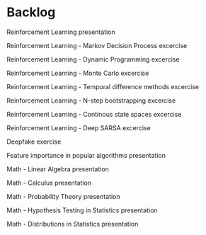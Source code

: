 # Backlog

Reinforcement Learning presentation

Reinforcement Learning - Markov Decision Process excercise

Reinforcement Learning - Dynamic Programming excercise

Reinforcement Learning - Monte Carlo excercise

Reinforcement Learning - Temporal difference methods excercise

Reinforcement Learning - N-step bootstrapping excercise

Reinforcement Learning - Continous state spaces excercise

Reinforcement Learning - Deep SARSA excercise

Deepfake exercise

Feature importance in popular algorithms presentation

Math - Linear Algebra presentation

Math - Calculus presentation

Math - Probability Theory presentation

Math - Hypothesis Testing in Statistics presentation

Math - Distributions in Statistics presentation
